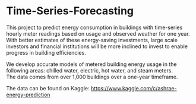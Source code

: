 # Time-Series-Forecasting

This project to predict energy consumption in buildings with time-series hourly meter readings based on usage and observed weather for one year.<br/>
With better estimates of these energy-saving investments, large scale investors and financial institutions will be more inclined to invest to enable progress in building efficiencies.

We develop accurate models of metered building energy usage in the following areas: chilled water, electric, hot water, and steam meters.<br />
The data comes from over 1,000 buildings over a one-year timeframe.

The data can be found on Kaggle: https://www.kaggle.com/c/ashrae-energy-prediction
